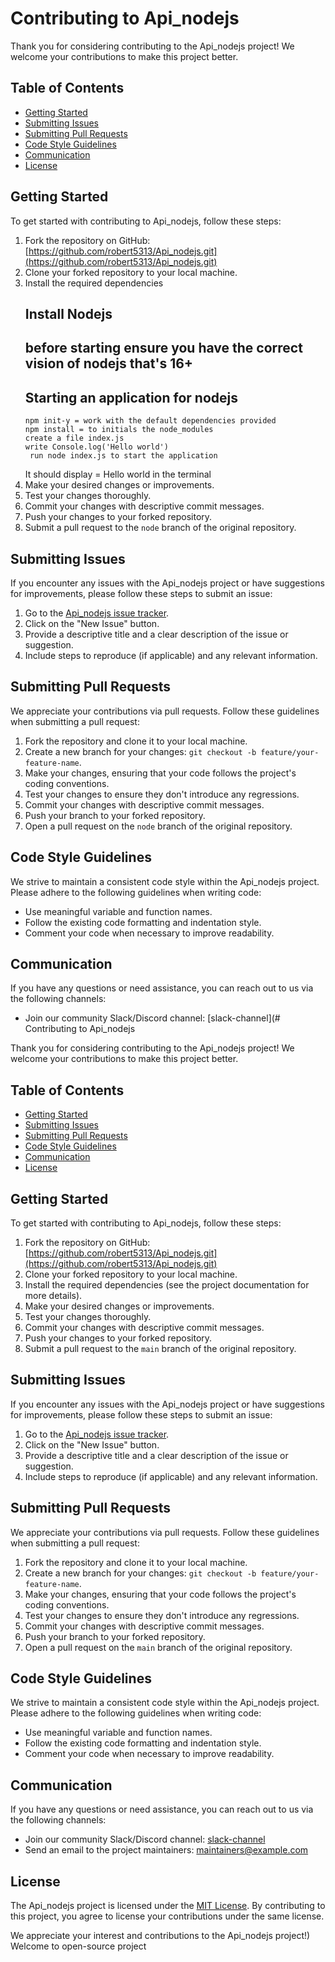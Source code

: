 
# Contributing to Api_nodejs

Thank you for considering contributing to the Api_nodejs project! We welcome your contributions to make this project better.

## Table of Contents
- [Getting Started](#getting-started)
- [Submitting Issues](#submitting-issues)
- [Submitting Pull Requests](#submitting-pull-requests)
- [Code Style Guidelines](#code-style-guidelines)
- [Communication](#communication)
- [License](#license)

## Getting Started
To get started with contributing to Api_nodejs, follow these steps:
1. Fork the repository on GitHub: [https://github.com/robert5313/Api_nodejs.git](https://github.com/robert5313/Api_nodejs.git)
2. Clone your forked repository to your local machine.
3. Install the required dependencies
   ## Install Nodejs
   ## before starting ensure you have the correct vision of nodejs that's 16+
   ## Starting an application for nodejs
       npm init-y = work with the default dependencies provided
       npm install = to initials the node_modules
       create a file index.js
       write Console.log('Hello world')
        run node index.js to start the application
      It should display = Hello world in the terminal
5. Make your desired changes or improvements.
6. Test your changes thoroughly.
7. Commit your changes with descriptive commit messages.
8. Push your changes to your forked repository.
9. Submit a pull request to the `node` branch of the original repository.

## Submitting Issues
If you encounter any issues with the Api_nodejs project or have suggestions for improvements, please follow these steps to submit an issue:
1. Go to the [Api_nodejs issue tracker](https://github.com/robert5313/Api_nodejs.git/issues).
2. Click on the "New Issue" button.
3. Provide a descriptive title and a clear description of the issue or suggestion.
4. Include steps to reproduce (if applicable) and any relevant information.

## Submitting Pull Requests
We appreciate your contributions via pull requests. Follow these guidelines when submitting a pull request:
1. Fork the repository and clone it to your local machine.
2. Create a new branch for your changes: `git checkout -b feature/your-feature-name`.
3. Make your changes, ensuring that your code follows the project's coding conventions.
4. Test your changes to ensure they don't introduce any regressions.
5. Commit your changes with descriptive commit messages.
6. Push your branch to your forked repository.
7. Open a pull request on the `node` branch of the original repository.

## Code Style Guidelines
We strive to maintain a consistent code style within the Api_nodejs project. Please adhere to the following guidelines when writing code:
- Use meaningful variable and function names.
- Follow the existing code formatting and indentation style.
- Comment your code when necessary to improve readability.

## Communication
If you have any questions or need assistance, you can reach out to us via the following channels:
- Join our community Slack/Discord channel: [slack-channel](# Contributing to Api_nodejs

Thank you for considering contributing to the Api_nodejs project! We welcome your contributions to make this project better.

## Table of Contents
- [Getting Started](#getting-started)
- [Submitting Issues](#submitting-issues)
- [Submitting Pull Requests](#submitting-pull-requests)
- [Code Style Guidelines](#code-style-guidelines)
- [Communication](#communication)
- [License](#license)

## Getting Started
To get started with contributing to Api_nodejs, follow these steps:
1. Fork the repository on GitHub: [https://github.com/robert5313/Api_nodejs.git](https://github.com/robert5313/Api_nodejs.git)
2. Clone your forked repository to your local machine.
3. Install the required dependencies (see the project documentation for more details).
4. Make your desired changes or improvements.
5. Test your changes thoroughly.
6. Commit your changes with descriptive commit messages.
7. Push your changes to your forked repository.
8. Submit a pull request to the `main` branch of the original repository.

## Submitting Issues
If you encounter any issues with the Api_nodejs project or have suggestions for improvements, please follow these steps to submit an issue:
1. Go to the [Api_nodejs issue tracker](https://github.com/robert5313/Api_nodejs.git/issues).
2. Click on the "New Issue" button.
3. Provide a descriptive title and a clear description of the issue or suggestion.
4. Include steps to reproduce (if applicable) and any relevant information.

## Submitting Pull Requests
We appreciate your contributions via pull requests. Follow these guidelines when submitting a pull request:
1. Fork the repository and clone it to your local machine.
2. Create a new branch for your changes: `git checkout -b feature/your-feature-name`.
3. Make your changes, ensuring that your code follows the project's coding conventions.
4. Test your changes to ensure they don't introduce any regressions.
5. Commit your changes with descriptive commit messages.
6. Push your branch to your forked repository.
7. Open a pull request on the `main` branch of the original repository.

## Code Style Guidelines
We strive to maintain a consistent code style within the Api_nodejs project. Please adhere to the following guidelines when writing code:
- Use meaningful variable and function names.
- Follow the existing code formatting and indentation style.
- Comment your code when necessary to improve readability.

## Communication
If you have any questions or need assistance, you can reach out to us via the following channels:
- Join our community Slack/Discord channel: [slack-channel](mastercomtalk)
- Send an email to the project maintainers: [maintainers@example.com](mailto:maintainers@example.com)

## License
The Api_nodejs project is licensed under the [MIT License](https://opensource.org/licenses/MIT). By contributing to this project, you agree to license your contributions under the same license.

We appreciate your interest and contributions to the Api_nodejs project!)
Welcome to open-source project

